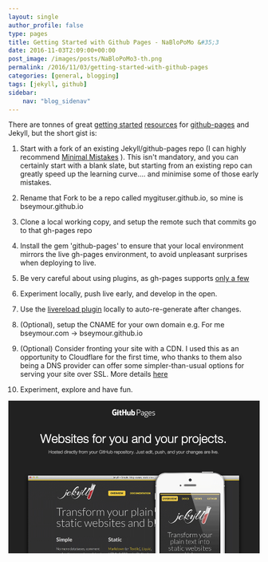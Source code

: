 ```yaml
---
layout: single
author_profile: false
type: pages
title: Getting Started with Github Pages - NaBloPoMo &#35;3
date: 2016-11-03T2:09:00+00:00
post_image: /images/posts/NaBloPoMo3-th.png
permalink: /2016/11/03/getting-started-with-github-pages
categories: [general, blogging]
tags: [jekyll, github]
sidebar:
    nav: "blog_sidenav"
---
```

There are tonnes of great [getting started](https://24ways.org/2013/get-started-with-github-pages/) [resources](https://guides.github.com/features/pages/) for [github-pages](https://pages.github.com/) and Jekyll, but the short gist is:

1) Start with a fork of an existing Jekyll/github-pages repo
(I can highly recommend [Minimal Mistakes](https://mmistakes.github.io/minimal-mistakes/) ). This isn't mandatory, and you can certainly start with a blank slate, but starting from an existing repo can greatly speed up the learning curve.... and minimise some of those early mistakes.

2) Rename that Fork to be a repo called mygituser.github.io, so mine is bseymour.github.io

3) Clone a local working copy, and setup the remote such that commits go to that gh-pages repo  

4) Install the gem 'github-pages' to ensure that your local environment mirrors the live gh-pages environment, to avoid unpleasant surprises when deploying to live.

5) Be very careful about using plugins, as gh-pages supports [only a few](https://help.github.com/articles/adding-jekyll-plugins-to-a-github-pages-site/)

6) Experiment locally, push live early, and develop in the open.

7) Use the [livereload plugin](https://github.com/RobertDeRose/jekyll-livereload) locally to auto-re-generate after changes.

8) (Optional), setup the CNAME for your own domain e.g. For me bseymour.com -> bseymour.github.io

9)  (Optional) Consider fronting your site with a CDN. I used this as an opportunity to Cloudflare for the first time, who thanks to them also being a DNS provider can offer some simpler-than-usual options for serving your site over SSL. More details [here](https://blog.cloudflare.com/secure-and-fast-github-pages-with-cloudflare/)

10) Experiment, explore and have fun.

![Jekyll and Github-pages](/images/posts/NaBloPoMo3-gh.png)
